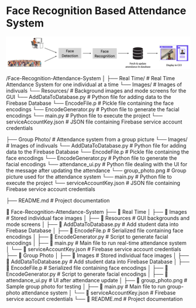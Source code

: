# Face Recognition Based Attendance System

![Flow Diagram](assets/flow_att_recog.png)

/Face-Recognition-Attendance-System
│
├── Real Time/             # Real Time Attendance System for one individual at a time
  └──  Images/              # Images of indivuals
  └──  Resources/           # Background images and mode screens for the GUI
  └──  AddDataToDatabase.py # Python file for adding data to the Firebase Database
  └──  EncodeFile.p         # Pickle file containing the face encodings
  └──  EncodeGenerator.py   # Python file to generate the facial encodings
  └──  main.py              # Python file to execute the project
  └──  serviceAccountKey.json # JSON file containing Firebase service account credentials
  
├── Group Photo/           # Attendance system from a group picture
  └──  Images/              # Images of indivuals
  └──  AddDataToDatabase.py # Python file for adding data to the Firebase Database
  └──  EncodeFile.p         # Pickle file containing the face encodings
  └──  EncodeGenerator.py   # Python file to generate the facial encodings
  └──  attendance_ui.py     # Python file dealing with the UI for the message after updating the attendance
  └──  group_photo.png      # Group picture used for the attendance system
  └──  main.py              # Python file to execute the project
  └──  serviceAccountKey.json # JSON file containing Firebase service account credentials

├── README.md              # Project documentation

📁 Face-Recognition-Attendance-System
├── 📁 Real Time
│   ├── 📁 Images                # Stored individual face images
│   ├── 📁 Resources             # GUI backgrounds and mode screens
│   ├── 📄 AddDataToDatabase.py  # Add student data into Firebase Database
│   ├── 📄 EncodeFile.p          # Serialized file containing face encodings
│   ├── 📄 EncodeGenerator.py    # Script to generate facial encodings
│   ├── 📄 main.py               # Main file to run real-time attendance system
│   └── 📄 serviceAccountKey.json # Firebase service account credentials
├── 📁 Group Photo
│   ├── 📁 Images                # Stored individual face images
│   ├── 📄 AddDataToDatabase.py  # Add student data into Firebase Database
│   ├── 📄 EncodeFile.p          # Serialized file containing face encodings
│   ├── 📄 EncodeGenerator.py    # Script to generate facial encodings
│   ├── 📄 attendance_ui.py      # UI after attendance update
│   ├── 📄 group_photo.png       # Sample group photo for testing
│   ├── 📄 main.py               # Main file to run group-photo attendance system
│   └── 📄 serviceAccountKey.json # Firebase service account credentials
└── 📄 README.md                 # Project documentation

